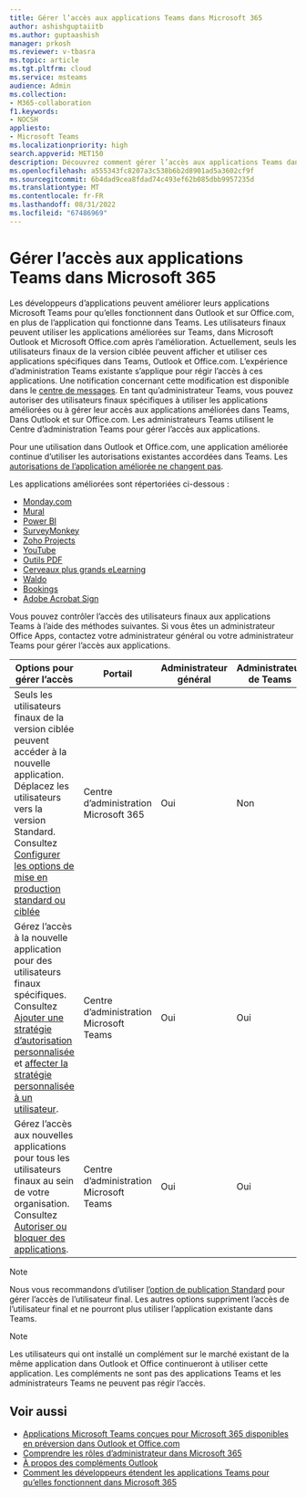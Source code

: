 ```yaml
---
title: Gérer l’accès aux applications Teams dans Microsoft 365
author: ashishguptaiitb
ms.author: guptaashish
manager: prkosh
ms.reviewer: v-tbasra
ms.topic: article
ms.tgt.pltfrm: cloud
ms.service: msteams
audience: Admin
ms.collection:
- M365-collaboration
f1.keywords:
- NOCSH
appliesto:
- Microsoft Teams
ms.localizationpriority: high
search.appverid: MET150
description: Découvrez comment gérer l’accès aux applications Teams dans Microsoft 365.
ms.openlocfilehash: a555343fc8207a3c538b6b2d8901ad5a3602cf9f
ms.sourcegitcommit: 6b4dad9cea8fdad74c493ef62b085dbb9957235d
ms.translationtype: MT
ms.contentlocale: fr-FR
ms.lasthandoff: 08/31/2022
ms.locfileid: "67486969"
---
```

# <a name="manage-access-to-teams-apps-across-microsoft-365"></a>Gérer l’accès aux applications Teams dans Microsoft 365

Les développeurs d’applications peuvent améliorer leurs applications Microsoft Teams pour qu’elles fonctionnent dans Outlook et sur Office.com, en plus de l’application qui fonctionne dans Teams. Les utilisateurs finaux peuvent utiliser les applications améliorées sur Teams, dans Microsoft Outlook et Microsoft Office.com après l’amélioration. Actuellement, seuls les utilisateurs finaux de la version ciblée peuvent afficher et utiliser ces applications spécifiques dans Teams, Outlook et Office.com. L’expérience d’administration Teams existante s’applique pour régir l’accès à ces applications. Une notification concernant cette modification est disponible dans le [centre de messages](https://admin.microsoft.com/AdminPortal/Home#/MessageCenter/:/messages/MC334280). En tant qu’administrateur Teams, vous pouvez autoriser des utilisateurs finaux spécifiques à utiliser les applications améliorées ou à gérer leur accès aux applications améliorées dans Teams, Dans Outlook et sur Office.com. Les administrateurs Teams utilisent le Centre d’administration Teams pour gérer l’accès aux applications.

Pour une utilisation dans Outlook et Office.com, une application améliorée continue d’utiliser les autorisations existantes accordées dans Teams. Les [autorisations de l’application améliorée ne changent pas](https://devblogs.microsoft.com/microsoft365dev/ignite-2021-building-apps-for-collaboration-in-a-hybrid-world/#personal-tabs).

Les applications améliorées sont répertoriées ci-dessous :

* [Monday.com](https://teams.microsoft.com/l/app/eab2d3ce-6d6a-4415-abc4-5f40a8317b1f)
* [Mural](https://teams.microsoft.com/l/app/c738b607-88dd-4f16-aefe-6a824c65d25d)
* [Power BI](https://teams.microsoft.com/l/app/1c4340de-2a85-40e5-8eb0-4f295368978b)
* [SurveyMonkey](https://teams.microsoft.com/l/app/0fd925a0-357f-4d25-8456-b3022aaa41a9)
* [Zoho Projects](https://teams.microsoft.com/l/app/4a39aea9-8537-4c2f-b66d-ca364eb3b80d)
* [YouTube](https://teams.microsoft.com/l/app/com.microsoft.teamspace.tab.youtube)
* [Outils PDF](https://teams.microsoft.com/l/app/ca4b5141-5c46-47bc-a05e-2733d9bd69aa?source=app-details-dialog)
* [Cerveaux plus grands eLearning](https://teams.microsoft.com/l/app/12345514-afee-abcd-acde-c5b34109abcd?source=app-details-dialog)
* [Waldo](https://teams.microsoft.com/l/app/1d041f16-ab49-4627-bfda-6b60ad2cab6a?source=app-details-dialog)
* [Bookings](https://teams.microsoft.com/l/app/4c4ec2e8-4a2c-4bce-8d8f-00fc664a4e5b?source=app-details-dialog)
* [Adobe Acrobat Sign](https://teams.microsoft.com/l/app/0f56a9d1-f502-40f9-a9e8-816d7adbb68b?source=app-details-dialog)

Vous pouvez contrôler l’accès des utilisateurs finaux aux applications Teams à l’aide des méthodes suivantes. Si vous êtes un administrateur Office Apps, contactez votre administrateur général ou votre administrateur Teams pour gérer l’accès aux applications.

| Options pour gérer l’accès |Portail|Administrateur général|Administrateur de Teams|
|--|---|---|--|
| Seuls les utilisateurs finaux de la version ciblée peuvent accéder à la nouvelle application. Déplacez les utilisateurs vers la version Standard. Consultez [Configurer les options de mise en production standard ou ciblée](/microsoft-365/admin/manage/release-options-in-office-365?view=o365-worldwide&preserve-view=true) | Centre d’administration Microsoft 365 | Oui | Non |
| Gérez l’accès à la nouvelle application pour des utilisateurs finaux spécifiques. Consultez [Ajouter une stratégie d’autorisation personnalisée](teams-app-permission-policies.md#create-a-custom-app-permission-policy) et [affecter la stratégie personnalisée à un utilisateur](policy-assignment-overview.md). | Centre d’administration Microsoft Teams | Oui | Oui |
| Gérez l’accès aux nouvelles applications pour tous les utilisateurs finaux au sein de votre organisation. Consultez [Autoriser ou bloquer des applications](manage-apps.md#allow-and-block-apps). | Centre d’administration Microsoft Teams | Oui | Oui |

> [!NOTE]
> Nous vous recommandons d’utiliser [l’option de publication Standard](/microsoft-365/admin/manage/release-options-in-office-365?view=o365-worldwide&preserve-view=true) pour gérer l’accès de l’utilisateur final. Les autres options suppriment l’accès de l’utilisateur final et ne pourront plus utiliser l’application existante dans Teams.

> [!NOTE]
> Les utilisateurs qui ont installé un complément sur le marché existant de la même application dans Outlook et Office continueront à utiliser cette application. Les compléments ne sont pas des applications Teams et les administrateurs Teams ne peuvent pas régir l’accès.

## <a name="see-also"></a>Voir aussi

* [Applications Microsoft Teams conçues pour Microsoft 365 disponibles en préversion dans Outlook et Office.com](https://techcommunity.microsoft.com/t5/microsoft-365-blog/microsoft-teams-apps-designed-for-microsoft-365-coming-in/ba-p/3269538)
* [Comprendre les rôles d’administrateur dans Microsoft 365](/microsoft-365/admin/add-users/about-admin-roles?view=o365-worldwide&preserve-view=true)  
* [À propos des compléments Outlook](/office/dev/add-ins/outlook/outlook-add-ins-overview)
* [Comment les développeurs étendent les applications Teams pour qu’elles fonctionnent dans Microsoft 365](/microsoftteams/platform/m365-apps/overview)
